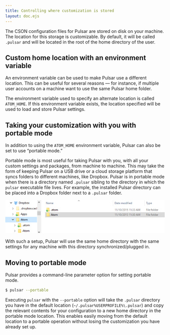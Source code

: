```yaml
---
title: Controlling where customization is stored
layout: doc.ejs
---
```


The CSON configuration files for Pulsar are stored on disk on your machine. The location for this storage is customizable. By default, it will be called `.pulsar` and will be located in the root of the home directory of the user.

## Custom home location with an environment variable

An environment variable can be used to make Pulsar use a different location. This can be useful for several reasons — for instance, if multiple user accounts on a machine want to use the same Pulsar home folder.

The environment variable used to specify an alternate location is called `ATOM_HOME`. If this environment variable exists, the location specified will be used to load and store Pulsar settings.

## Taking your customization with you with portable mode

In addition to using the `ATOM_HOME` environment variable, Pulsar can also be set to use “portable mode.”

Portable mode is most useful for taking Pulsar with you, with all your custom settings and packages, from machine to machine. This may take the form of keeping Pulsar on a USB drive or a cloud storage platform that syncs folders to different machines, like Dropbox. Pulsar is in portable mode when there is a directory named `.pulsar` sibling to the directory in which the `pulsar` executable <!-- TODO: Check if this is still true in Pulsar --> file lives. For example, the installed Pulsar directory can be placed into a Dropbox folder next to a `.pulsar` folder.

<!-- TODO: Replace with a screenshot that depicts a `.pulsar` directory instead -->
![Portable mode directory structure](/img/atom/portable-mode-folder.png)

With such a setup, Pulsar will use the same home directory with the same settings for any machine with this directory synchronized/plugged in.

## Moving to portable mode

Pulsar provides a command-line parameter option for setting portable mode.

```sh
$ pulsar --portable
```

Executing `pulsar` with the `--portable` option will take the `.pulsar` directory you have in the default location (<span class="platform-linux platform-mac">`~/.pulsar`</span><span class="platform-win">`%USERPROFILE%\.pulsar`</span>) and copy the relevant contents for your configuration to a new home directory in the portable mode location. This enables easily moving from the default location to a portable operation without losing the customization you have already set up.
